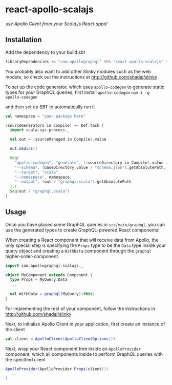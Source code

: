 # react-apollo-scalajs
_use Apollo Client from your Scala.js React apps!_

## Installation
Add the dependency to your build.sbt
```scala
libraryDependencies += "com.apollographql" %%% "react-apollo-scalajs" % "0.1.0-SNAPSHOT"
```

You probably also want to add other Slinky modules such as the web module, so check out the instructions at http://github.com/shadaj/slinky

To set up the code generator, which uses `apollo-codegen` to generate static types for your GraphQL queries, first install `apollo-codegen`
```npm i -g apollo-codegen```

and then set up SBT to automatically run it

```scala
val namespace = "your package here"

(sourceGenerators in Compile) += Def.task {
  import scala.sys.process._

  val out = (sourceManaged in Compile).value

  out.mkdirs()

  Seq(
    "apollo-codegen", "generate", ((sourceDirectory in Compile).value / "graphql").getAbsolutePath + "/*.graphql",
    "--schema", (baseDirectory.value / "schema.json").getAbsolutePath,
    "--target", "scala",
    "--namespace", namespace,
    "--output", (out / "graphql.scala").getAbsolutePath
  ).!
  Seq(out / "graphql.scala")
}
```

## Usage
Once you have placed some GraphQL queries in `src/main/graphql`, you can use the generated types to create GraphQL-powered React components!

When creating a React component that will receive data from Apollo, the only special step is specifying the `Props` type to be the `Data` type inside your query object and creating a `WithData` component through the `graphql` higher-order-component.

```scala
import com.apollographql.scalajs._

object MyComponent extends Component {
  type Props = MyQuery.Data
  ...
  
  val WithData = graphql(MyQuery)(this)
}
```

For implementing the rest of your component, follow the instructions in http://github.com/shadaj/slinky

Next, to initialize Apollo Client in your application, first create an instance of the client

```scala
val client = ApolloClient(ApolloClientOptions())
```

Next, wrap your React component tree inside an `ApolloProvider` component, which all components inside to perform GraphQL queries with the specified client

```scala
ApolloProvider(ApolloProvider.Props(client))(
  ...
)
```


